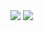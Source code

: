 <picture>
  <source media="(prefers-color-scheme: dark)" srcset="https://github-readme-stats.vercel.app/api?username=dandocmando&show_icons=true&theme=onedark&include_all_commits=true&count_private=true&role=OWNER,ORGANIZATION_MEMBER,COLLABORATOR">
  <img src="https://github-readme-stats.vercel.app/api?username=swazau&show_icons=true&include_all_commits=true&count_private=true&role=OWNER,ORGANIZATION_MEMBER,COLLABORATOR">
</picture>
<picture>
  <source media="(prefers-color-scheme: dark)" srcset="https://github-readme-stats.vercel.app/api/top-langs/?username=dandocmando&hide=actionscript&layout=compact&theme=onedark&role=OWNER,ORGANIZATION_MEMBER&langs_count=10">
  <img src="https://github-readme-stats.vercel.app/api/top-langs/?username=swazau&layout=compact&role=OWNER,ORGANIZATION_MEMBER&langs_count=10&hide=actionscript">
</picture>
